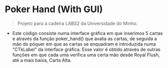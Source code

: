 # Poker Hand (With GUI)
> Projeto para a cadeira LABS2 da Universidade do Minho.

- Este código consiste numa interface gráfica em que inserimos 5 cartas e através da função poker_hand() que avalia as cartas, de seguida a mão do póquer em que as cartas se enquadram é introduzida numa "CTkLabel" da interface gráfica. Esse valor é obtido através de outras funções em que cada uma verifica uma certa mão desde Royal Flush, até a mais baixa, Carta Alta.